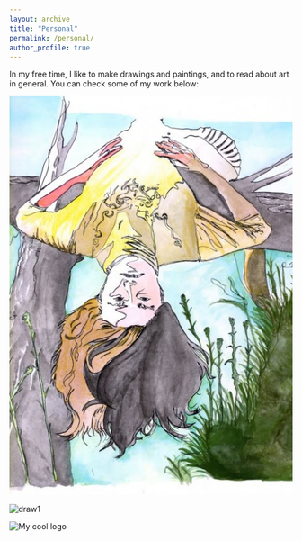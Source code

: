 ```yaml
---
layout: archive
title: "Personal"
permalink: /personal/
author_profile: true
---
```


In my free time, I like to make drawings and paintings, and to read about art in general. You can check some of my work below:

![draw1](draw1.jpg)


![draw1](https://github.com/GabrielaSzini/gabrielaszini.github.io/tree/master/images/gabriela.jpg?raw=true)

<img src="https://github.com/GabrielaSzini/gabrielaszini.github.io/tree/master/images/gabriela.jpg" alt="My cool logo" style="height: 100px; width:100px;"/>



